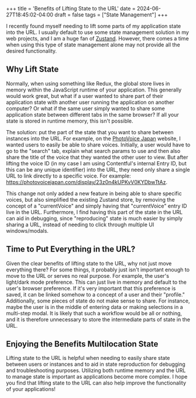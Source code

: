 +++
title = 'Benefits of Lifting State to the URL'
date = 2024-06-27T18:45:02-04:00
draft = false
tags = ["State Management"]
+++

I recently found myself needing to lift some parts of my application state into the URL.
I usually default to use some state management solution in my web projects, and I am
a huge fan of [Zustand](https://spin.atomicobject.com/zustand-alternative-redux/).
However, there comes a time when using this type of state management alone may
not provide all the desired functionality.

## Why Lift State

Normally, when using something like Redux, the global store lives in memory within
the JavaScript runtime of your application. This generally would work great, but what if
a user wanted to share part of their application state with another user running the
application on another computer? Or what if the same user simply wanted to share some
application state between different tabs in the same browser? If all your state
is stored in runtime memory, this isn't possible.

The solution: put the part of the state that you want to share between instances into
the URL. For example, on the [PhotoVoice Japan](https://photovoicejapan.com) website, I wanted
users to easily be able to share voices. Initially, a user would have to go to the "search"
tab, explain what search params to use and then also share the title of the voice that
they wanted the other user to view. But after lifting the voice ID (in my case I am using Contentful's
internal Entry ID, but this can be any unique identifier) into the URL, they need
only share a single URL to link directly to a specific voice. For example: https://photovoicejapan.com/display/23z0n4kUPKvV0KYDbwTtAz.

This change not only added a new feature in being able to share specific voices, but also
simplified the existing Zustand store, by removing the concept of a "currentVoice" and
simply having that "currentVoice" entry ID live in the URL. Furthermore, I find having
this part of the state in the URL can aid in debugging, since "reproducing" state
is much easier by simply sharing a URL, instead of needing to click through multiple UI
windows/modals.

## Time to Put Everything in the URL?

Given the clear benefits of lifting state to the URL, why not just move everything there?
For some things, it probably just isn't important enough to move to the URL or
serves no real purpose. For example, the user's light/dark mode preference. This can just live
in memory and default to the user's browser preference. If it's very important that this
preference is saved, it can be linked somehow to a concept of a user and their "profile."
Additionally, some pieces of state do not make sense to share. For instance, maybe the user
is in the middle of entering data or making selections in a multi-step modal. It is likely
that such a workflow would be all or nothing, and it is therefore unnecessary to store the
intermediate parts of state in the URL.

## Enjoying the Benefits Multilocation State

Lifting state to the URL is helpful when needing to easily share state between users or
instances and to aid in state reproduction for debugging and troubleshooting purposes.
Utilizing both runtime memory and the URL to manage state is important as applications
become more complex. I hope you find that lifting state to the URL can also help improve
the functionality of your applications!
